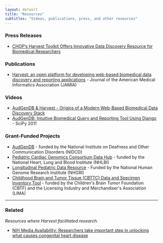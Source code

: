 ```yaml
---
layout: default
title: "Resources"
subtitles: "Videos, publications, press, and other resources"
---
```


### Press Releases

- [CHOP’s Harvest Toolkit Offers Innovative Data Discovery Resource for Biomedical Researchers](http://www.chop.edu/news/harvest-software-innovative-toolkit-for-medical-researchers.html)

### Publications

- [Harvest: an open platform for developing web-based biomedical data discovery and reporting applications](http://jamia.bmj.com/content/early/2013/10/16/amiajnl-2013-001825.full) - Journal of the American Medical Informatics Association (JAMIA)

### Videos

- [AudGenDB & Harvest - Origins of a Modern Web-Based Biomedical Data Discovery Stack](http://www.youtube.com/watch?v=0fh4ukKqX9Q)
- [AudGenDB: Intuitive Biomedical Query and Reporting Tool Using Django](http://archive.org/details/Wednesday-203-8-AudgendbIntuitiveBiomedicalQueryAndReportingTool) - SciPy 2011

### Grant-Funded Projects

- [AudGenDB](http://audgendb.chop.edu/) - funded by the National Institute on Deafness and Other Communication Disorders (NIDCD)
- [Pediatric Cardiac Genomics Consortium Data Hub](http://www.benchtobassinet.net/AboutPCGC.asp) - funded by the National Heart, Lung and Blood Institute (NHLBI)
- [Longitudinal Pediatric Data Resource](https://www.nbstrn.org/research-tools/longitudinal-pediatric-data-resource) - Funded by the National Human Genome Research Institute (NHGRI)
- [Childhood Brain and Tumor Tissue (CBTTC) Data and Specimen Inventory Tool](http://eig.research.chop.edu/cbttc) - funded by the Children's Brain Tumor Foundation (CBTF) and the Licensing Industry and Merchandiser's Association (LIMA)

---

### Related

_Resources where Harvest facilitated research._

- [NIH Media Availability: Researchers take important step in unlocking what causes congenital heart disease](http://www.nhlbi.nih.gov/news/press-releases/2013/nih-media-availability-researchers-take-important-step-in-unlocking-what-causes-congenital-heart-disease.html)
